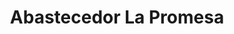 ---
title: "Abastecedor La Promesa"
url: /calle-blancos/abastecedor-la-promesa/
shop: Lebensmittel
---